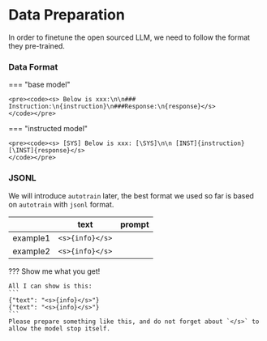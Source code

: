 # Data Preparation

In order to finetune the open sourced LLM, we need to follow the format they pre-trained.

### Data Format


=== "base model"

    <pre><code><s> Below is xxx:\n\n### Instruction:\n{instruction}\n###Response:\n{response}</s>
    </code></pre>
    
=== "instructed model"

    <pre><code><s> [SYS] Below is xxx: [\SYS]\n\n [INST]{instruction}[\INST]{response}</s>
    </code></pre>


### JSONL

We will introduce `autotrain` later, the best format we used so far is based on `autotrain` with `jsonl` format.


|        |      text       |  prompt    |   
|--------|-----------------|------------|
|example1| `<s>{info}</s>` | <prompt1>  |         
|example2| `<s>{info}</s>` | <prompt2>  |         


??? Show me what you get!

    All I can show is this:
    ```
    {"text": "<s>{info}</s>"}
    {"text": "<s>{info}</s>"}
    ```
    Please prepare something like this, and do not forget about `</s>` to allow the model stop itself.




